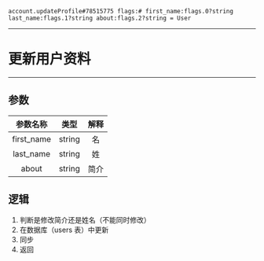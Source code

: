 ```
account.updateProfile#78515775 flags:# first_name:flags.0?string last_name:flags.1?string about:flags.2?string = User
```

---
# 更新用户资料
---

## 参数
参数名称 | 类型 | 解释
:-: | :-: | :-:
first_name | string | 名
last_name | string | 姓
about | string | 简介

## 逻辑
1. 判断是修改简介还是姓名（不能同时修改）
2. 在数据库（users 表）中更新
3. 同步
4. 返回